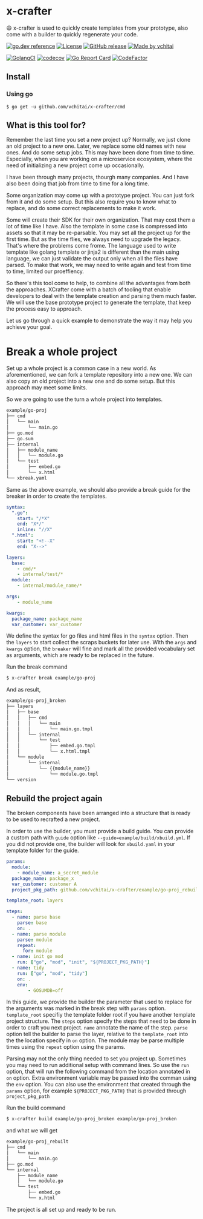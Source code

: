 # x-crafter

:smile: x-crafter is used to quickly create templates from your prototype, also come with a builder to quickly regenerate your code.

[![go.dev reference](https://img.shields.io/badge/go.dev-reference-007d9c?logo=go&logoColor=white)](https://pkg.go.dev/github.com/vchitai/x-crafter)
[![License](https://img.shields.io/badge/license-MIT-%2397ca00.svg)](https://github.com/vchitai/x-crafter/blob/master/LICENSE)
[![GitHub release](https://img.shields.io/github/v/release/vchitai/x-crafter.svg)](https://github.com/vchitai/x-crafter/releases)
[![Made by vchitai](https://img.shields.io/badge/made%20by-vchitai-blue.svg?style=flat)](https://vchitai.github.io/)

[![GolangCI](https://golangci.com/badges/github.com/vchitai/x-crafter.svg)](https://golangci.com/r/github.com/vchitai/x-crafter)
[![codecov](https://codecov.io/gh/vchitai/x-crafter/branch/main/graph/badge.svg?token=6QWOopYRPD)](https://codecov.io/gh/vchitai/x-crafter)
[![Go Report Card](https://goreportcard.com/badge/github.com/vchitai/x-crafter)](https://goreportcard.com/report/github.com/vchitai/x-crafter)
[![CodeFactor](https://www.codefactor.io/repository/github/vchitai/x-crafter/badge)](https://www.codefactor.io/repository/github/vchitai/x-crafter)


## Install

### Using go

```console
$ go get -u github.com/vchitai/x-crafter/cmd
```

## What is this tool for?

Remember the last time you set a new project up? Normally, we just clone an old project to a new one. 
Later, we replace some old names with new ones. And do some setup jobs.
This may have been done from time to time. 
Especially, when you are working on a microservice ecosystem, where the need of initializing a new project come up occasionally.

I have been through many projects, thourgh many companies.
And I have also been doing that job from time to time for a long time. 

Some organization may come up with a prototype project.
You can just fork from it and do some setup. 
But this also require you to know what to replace, and do some correct replacements to make it work.

Some will create their SDK for their own organization. 
That may cost them a lot of time like I have. 
Also the template in some case is compressed into assets so that it may be re-parsable. You may set all the project up for the first time. But as the time flies, we always need to upgrade the legacy. That's where the problems come frome. The language used to write template like golang template or jinja2 is different than the main using language, we can just validate the output only when all the files have parsed. To make that work, we may need to write again and test from time to time, limited our proeffiency.

So there's this tool come to help, to combine all the advantages from both the approaches. XCrafter come with a batch of tooling that enable developers to deal with the template creation and parsing them much faster. We will use the base prototype project to generate the template, that keep the process easy to approach.

Let us go through a quick example to demonstrate the way it may help you achieve your goal.

# Break a whole project

Set up a whole project is a common case in a new world. As aforementioned, we can fork a template repository into a new one. We can also copy an old project into a new one and do some setup. But this approach may meet some limits. 

So we are going to use the turn a whole project into templates.

```bash
example/go-proj
├── cmd
│   └── main
│       └── main.go
├── go.mod
├── go.sum
├── internal
│   ├── module_name
│   │   └── module.go
│   └── test
│       ├── embed.go
│       └── x.html
└── xbreak.yaml
```

Same as the above example, we should also provide a break guide for the breaker in order to create the templates.

```yaml
syntax:
  ".go":
    start: "/*X"
    end: "X*/"
    inline: "//X"
  ".html":
    start: "<!--X"
    end: "X-->"

layers:
  base:
    - cmd/*
    - internal/test/*
  module:
    - internal/module_name/*

args:
    - module_name

kwargs:
  package_name: package_name
  var_customer: var_customer
```

We define the syntax for go files and html files in the `syntax` option. Then the `layers` to start collect the scraps buckets for later use. With the `args` and `kwargs` option, the `breaker` will fine and mark all the provided vocabulary set as arguments, which are ready to be replaced in the future.

Run the break command
```bash
$ x-crafter break example/go-proj
```

And as result,

```bash
example/go-proj_broken
├── layers
│   ├── base
│   │   ├── cmd
│   │   │   └── main
│   │   │       └── main.go.tmpl
│   │   └── internal
│   │       └── test
│   │           ├── embed.go.tmpl
│   │           └── x.html.tmpl
│   └── module
│       └── internal
│           └── {{module_name}}
│               └── module.go.tmpl
└── version
```

## Rebuild the project again

The broken components have been arranged into a structure that is ready to be used to recrafted a new project.

In order to use the builder, you must provide a build guide. You can provide a custom path with `guide` option like `--guide=example/build/xbuild.yml`. If you did not provide one, the builder will look for `xbuild.yaml` in your template folder for the guide.

```yaml
params:
  module:
    - module_name: a_secret_module
  package_name: package_x
  var_customer: customer A
  project_pkg_path: github.com/vchitai/x-crafter/example/go-proj_rebuilt

template_root: layers

steps:
  - name: parse base
    parse: base
    on: .
  - name: parse module
    parse: module
    repeat:
      for: module
  - name: init go mod
    run: ["go", "mod", "init", "${PROJECT_PKG_PATH}"]
  - name: tidy
    run: ["go", "mod", "tidy"]
    on: .
    env:
        - GOSUMDB=off
```

In this guide, we provide the builder the parameter that used to replace for the arguments was marked in the break step with `params` option. `template_root` specifiy the template folder root if you have another template project structure. The `steps` option specify the steps that need to be done in order to craft you next project. `name` annotate the name of the step. `parse` option tell the builder to parse the layer, relative to the `template_root` into the the location specify in `on` option. The module may be parse multiple times using the `repeat` option using the params.

Parsing may not the only thing needed to set you project up. Sometimes you may need to run additional setup with command lines. So use the `run` option, that will run the following command from the location annotated in `on` option. Extra environment variable may be passed into the comman using the `env` option. You can also use the environment that created through the `params` option, for example `${PROJECT_PKG_PATH}` that is provided through `project_pkg_path`

Run the build command
```bash
$ x-crafter build example/go-proj_broken example/go-proj_broken
```

and what we will get 

```bash
example/go-proj_rebuilt
├── cmd
│   └── main
│       └── main.go
├── go.mod
└── internal
    ├── module_name
    │   └── module.go
    └── test
        ├── embed.go
        └── x.html
```

The project is all set up and ready to be run. 

[comment]: <> (## Stargazers over time)

[comment]: <> ([![Stargazers over time]&#40;https://starchart.cc/vchitai/x-crafter.svg&#41;]&#40;https://starchart.cc/vchitai/x-crafter&#41;)
